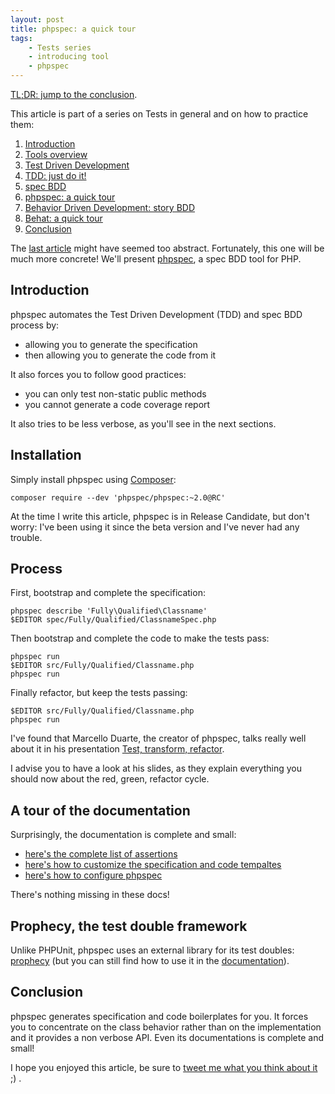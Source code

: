 ```yaml
---
layout: post
title: phpspec: a quick tour
tags:
    - Tests series
    - introducing tool
    - phpspec
---
```


[TL;DR: jump to the conclusion](#conclusion).

This article is part of a series on Tests in general and on how to practice
them:

1. [Introduction](/2014/02/05/tests-introduction.html)
2. [Tools overview](/2014/02/12/tests-tools-overview.html)
3. [Test Driven Development](/2014/02/19/test-driven-development.html)
4. [TDD: just do it!](/2014/02/26/tdd-just-do-it.html)
5. [spec BDD](/2014/03/05/spec-bdd.html)
6. [phpspec: a quick tour](/2014/03/11/phpspec-quick-tour.html)
7. [Behavior Driven Development: story BDD](/2014/03/19/behavior-driven-development-story-bdd.html)
8. [Behat: a quick tour](/2014/03/26/behat-quick-tour.html)
9. [Conclusion](/2014/04/02/tests-cheat-sheet.html)

The [last article](/2014/03/05/spec-bdd.md) might have seemed
too abstract. Fortunately, this one will be much more concrete! We'll present
[phpspec](http://www.phpspec.net/), a spec BDD tool for PHP.

## Introduction

phpspec automates the Test Driven Development (TDD) and spec BDD process by:

* allowing you to generate the specification
* then allowing you to generate the code from it

It also forces you to follow good practices:

* you can only test non-static public methods
* you cannot generate a code coverage report

It also tries to be less verbose, as you'll see in the next sections.

## Installation

Simply install phpspec using [Composer](https://getcomposer.org/):

    composer require --dev 'phpspec/phpspec:~2.0@RC'

At the time I write this article, phpspec is in Release Candidate, but don't
worry: I've been using it since the beta version and I've never had any trouble.

## Process

First, bootstrap and complete the specification:

    phpspec describe 'Fully\Qualified\Classname'
    $EDITOR spec/Fully/Qualified/ClassnameSpec.php

Then bootstrap and complete the code to make the tests pass:

    phpspec run
    $EDITOR src/Fully/Qualified/Classname.php
    phpspec run

Finally refactor, but keep the tests passing:

    $EDITOR src/Fully/Qualified/Classname.php
    phpspec run

I've found that Marcello Duarte, the creator of phpspec, talks really well about
it in his presentation [Test, transform, refactor](http://www.slideshare.net/marcello.duarte/test-transform-refactor).

I advise you to have a look at his slides, as they explain everything you should
now about the red, green, refactor cycle.

## A tour of the documentation

Surprisingly, the documentation is complete and small:

* [here's the complete list of assertions](http://www.phpspec.net/cookbook/matchers.html)
* [here's how to customize the specification and code tempaltes](http://www.phpspec.net/cookbook/templates.html)
* [here's how to configure phpspec](http://www.phpspec.net/cookbook/configuration.html)

There's nothing missing in these docs!

## Prophecy, the test double framework

Unlike PHPUnit, phpspec uses an external library for its test doubles:
[prophecy](https://github.com/phpspec/prophecy) (but you can still find how to
use it in the [documentation](http://www.phpspec.net/cookbook/configuration.html)).

## Conclusion

phpspec generates specification and code boilerplates for you. It forces you to
concentrate on the class behavior rather than on the implementation and it
provides a non verbose API. Even its documentations is complete and small!

I hope you enjoyed this article, be sure to
[tweet me what you think about it](https://twitter.com/epiloic) ;) .
